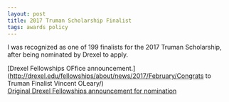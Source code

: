 ```yaml
---
layout: post
title: 2017 Truman Scholarship Finalist
tags: awards policy
---
```


I was recognized as one of 199 finalists for the 2017 Truman Scholarship, after being nominated by Drexel to apply. 

[Drexel Fellowships OFfice announcement.](http://drexel.edu/fellowships/about/news/2017/February/Congrats to Truman Finalist Vincent OLeary/)  
[Original Drexel Fellowships announcement for nomination](http://drexel.edu/fellowships/about/news/2017/February/2017%20Truman%20Scholarship%20Nominee/)